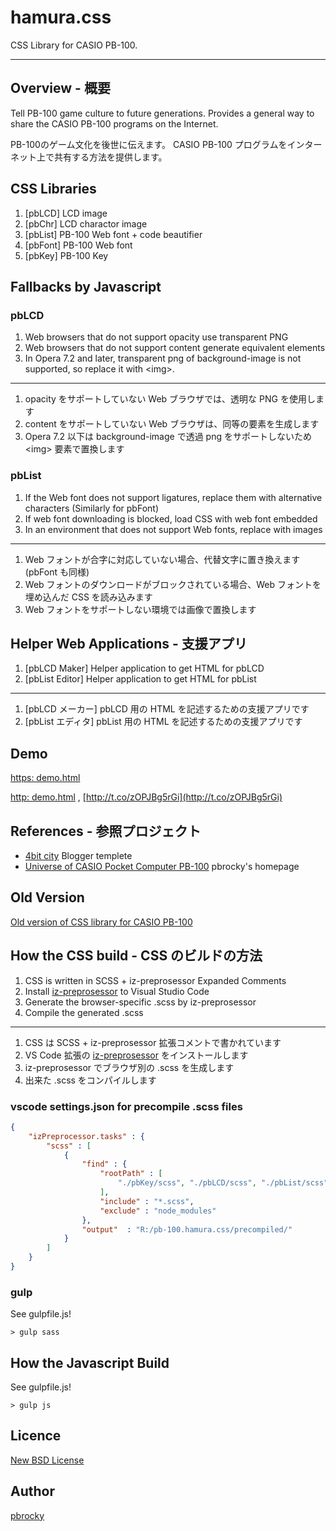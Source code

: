 # hamura.css

CSS Library for CASIO PB-100.

---

## Overview - 概要

Tell PB-100 game culture to future generations.
Provides a general way to share the CASIO PB-100 programs on the Internet.


PB-100のゲーム文化を後世に伝えます。
CASIO PB-100 プログラムをインターネット上で共有する方法を提供します。

## CSS Libraries

1. [pbLCD] LCD image
2. [pbChr] LCD charactor image
3. [pbList] PB-100 Web font + code beautifier
4. [pbFont] PB-100 Web font
5. [pbKey] PB-100 Key

## Fallbacks by Javascript

### pbLCD

1. Web browsers that do not support opacity use transparent PNG
2. Web browsers that do not support content generate equivalent elements
3. In Opera 7.2 and later, transparent png of background-image is not supported, so replace it with &lt;img&gt;.

---

1. opacity をサポートしていない Web ブラウザでは、透明な PNG を使用します
2. content をサポートしていない Web ブラウザは、同等の要素を生成します
3. Opera 7.2 以下は background-image で透過 png をサポートしないため &lt;img&gt; 要素で置換します

### pbList

1. If the Web font does not support ligatures, replace them with alternative characters (Similarly for pbFont)
2. If web font downloading is blocked, load CSS with web font embedded
3. In an environment that does not support Web fonts, replace with images

---

1. Web フォントが合字に対応していない場合、代替文字に置き換えます (pbFont も同様)
2. Web フォントのダウンロードがブロックされている場合、Web フォントを埋め込んだ CSS を読み込みます
3. Web フォントをサポートしない環境では画像で置換します

## Helper Web Applications - 支援アプリ

1. [pbLCD Maker] Helper application to get HTML for pbLCD
2. [pbList Editor] Helper application to get HTML for pbList

---

1. [pbLCD メーカー] pbLCD 用の HTML を記述するための支援アプリです
2. [pbList エディタ] pbList 用の HTML を記述するための支援アプリです

## Demo

[https: demo.html](https://pb-100.github.io/hamura.css/)

[http: demo.html](http://my-http-proxy-856.appspot.com/pb-100.github.io/hamura.css/) ,  [http://t.co/zOPJBg5rGi](http://t.co/zOPJBg5rGi)

## References - 参照プロジェクト

* [4bit city](https://github.com/pb-100/4bit-city) Blogger templete
* [Universe of CASIO Pocket Computer PB-100](https://pb-100.ga/) pbrocky's homepage

## Old Version

[Old version of CSS library for CASIO PB-100](https://pbrocky.github.io/pb-100/)

## How the CSS build - CSS のビルドの方法

1. CSS is written in SCSS + iz-preprosessor Expanded Comments
2. Install [iz-preprosessor](https://marketplace.visualstudio.com/items?itemName=itozyun.iz-preprocessor) to Visual Studio Code
3. Generate the browser-specific .scss by iz-preprosessor
4. Compile the generated .scss

---

1. CSS は SCSS + iz-preprosessor 拡張コメントで書かれています
2. VS Code 拡張の [iz-preprosessor](https://marketplace.visualstudio.com/items?itemName=itozyun.iz-preprocessor) をインストールします
3. iz-preprosessor でブラウザ別の .scss を生成します
4. 出来た .scss をコンパイルします

### vscode settings.json for precompile .scss files

~~~json
{
    "izPreprocessor.tasks" : {
        "scss" : [
            {
                "find" : {
                    "rootPath" : [
                        "./pbKey/scss", "./pbLCD/scss", "./pbList/scss"
                    ],
                    "include" : "*.scss",
                    "exclude" : "node_modules"
                },
                "output"  : "R:/pb-100.hamura.css/precompiled/"
            }
        ]
    }
}
~~~

### gulp

See gulpfile.js!

~~~
> gulp sass
~~~

## How the Javascript Build

See gulpfile.js!

~~~
> gulp js
~~~

## Licence

[New BSD License](http://opensource.org/licenses/BSD-3-Clause)

## Author

[pbrocky](https://github.com/pbrocky)

